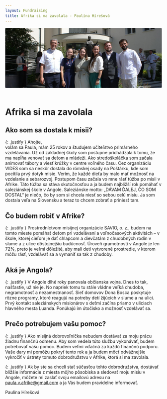 ```yaml
---
layout: Fundraising
title: Afrika si ma zavolala - Paulína Hírešová
---
```


<img src="assets/img/darujme-pauli-velky-obr.jpeg" alt="cover photo" style="border-radius: 3px;">
<br /><br />

# Afrika si ma zavolala

## Ako som sa dostala k misii?

{: .justify }
Ahojte,  
volám sa Paula, mám 25 rokov a študujem učiteľstvo primárneho vzdelávania. Už od základnej školy som postupne prichádzala k tomu, že ma napĺňa venovať sa deťom a mládeži. Ako stredoškoláčka som začala animovať tábory a viesť krúžky v centre voľného času. Cez organizáciu VIDES som sa neskôr dostala do rómskej osady na Poštárku, kde som pocítila prvý dotyk misie. Verím, že každé dieťa by malo mať možnosť na vzdelanie a sebarozvoj. Postupom času začala vo mne rásť túžba po misii v Afrike. Táto túžba sa stáva skutočnosťou a ja budem najbližší rok pomáhať v saleziánskej škole v Angole. Saleziánske motto: „DÁVAM ĎALEJ, ČO SOM DOSTAL“ je niečo, čo by som si chcela niesť so sebou celú misiu. Ja som dostala veľa na Slovensku a teraz to chcem zobrať a priniesť tam.

## Čo budem robiť v Afrike?

{: .justify }
Prostredníctvom misijnej organizácie SAVIO, o. z., budem na tomto mieste pomáhať deťom pri vzdelávaní a voľnočasových aktivitách – v škole, ktorej cieľom je dať chlapcom a dievčatám z chudobných rodín v slume a z ulice dôstojnejšiu budúcnosť. Úroveň gramotnosti v Angole je len 72%, preto je veľmi dôležité, aby mali deti vytvorené prostredie, v ktorom môžu rásť, vzdelávať sa a vymaniť sa tak z chudoby.

## Aká je Angola?

{: .justify }
V Angole dlhé roky panovala občianska vojna. Dnes to tak, našťastie, už nie je. No napriek tomu tu stále vládne veľká chudoba, negramotnosť a nezamestnanosť. Sieť domovov Dona Bosca poskytuje rôzne programy, ktoré reagujú na potreby detí žijúcich v slume a na ulici. Prvý kontakt saleziánskych misionárov s deťmi začína priamo v uliciach hlavného mesta Luanda. Ponúkajú im útočisko a možnosť vzdelávať sa.

## Prečo potrebujem vašu pomoc?

{: .justify }
Ako misijná dobrovoľníčka nebudem dostávať za moju prácu žiadnu finančnú odmenu. Aby som vedela túto službu vykonávať, budem potrebovať vašu pomoc. Budem veľmi vďačná za každú finančnú podporu. Vaše dary mi pomôžu pokryť tento rok a ja budem môcť odvážnejšie vykročiť v ústrety tomuto dobrodružstvu v Afrike, ktorá si ma zavolala.

{: .justify }
Ak by ste sa chceli stať súčasťou tohto dobrodružstva, dostávať bližšie informácie z miesta môjho pôsobiska a sledovať moju misiu v Angole, môžete mi zaslať svoju emailovú adresu na paula.v.afrike@gmail.com a ja Vás budem pravidelne informovať.

Paulína Hírešová
